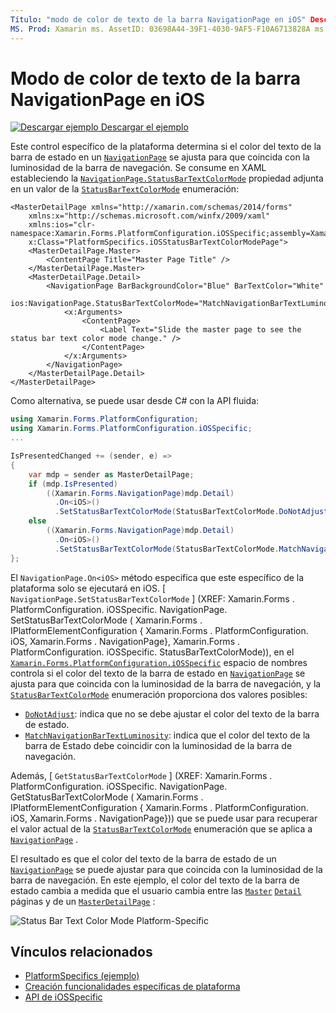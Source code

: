 ```yaml
---
Título: "modo de color de texto de la barra NavigationPage en iOS" Descripción: "las características específicas de la plataforma permiten consumir funcionalidad que solo está disponible en una plataforma específica, sin necesidad de implementar representadores o efectos personalizados. En este artículo se explica cómo consumir el específico de la plataforma iOS que controla si el color del texto de la barra de estado de un NavigationPage coincide con la luminosidad de la barra de navegación.
MS. Prod: Xamarin ms. AssetID: 03698A44-39F1-4030-9AF5-F10A6713828A ms. Technology: Xamarin-Forms Author: davidbritch ms. Author: dabritch ms. Date: 10/24/2018 no-LOC: [ Xamarin.Forms , Xamarin.Essentials ]
---
```


# <a name="navigationpage-bar-text-color-mode-on-ios"></a>Modo de color de texto de la barra NavigationPage en iOS

[![Descargar ejemplo](~/media/shared/download.png) Descargar el ejemplo](https://docs.microsoft.com/samples/xamarin/xamarin-forms-samples/userinterface-platformspecifics)

Este control específico de la plataforma determina si el color del texto de la barra de estado en un [`NavigationPage`](xref:Xamarin.Forms.NavigationPage) se ajusta para que coincida con la luminosidad de la barra de navegación. Se consume en XAML estableciendo la [`NavigationPage.StatusBarTextColorMode`](xref:Xamarin.Forms.PlatformConfiguration.iOSSpecific.NavigationPage.StatusBarTextColorModeProperty) propiedad adjunta en un valor de la [`StatusBarTextColorMode`](xref:Xamarin.Forms.PlatformConfiguration.iOSSpecific.StatusBarTextColorMode) enumeración:

```xaml
<MasterDetailPage xmlns="http://xamarin.com/schemas/2014/forms"
    xmlns:x="http://schemas.microsoft.com/winfx/2009/xaml"
    xmlns:ios="clr-namespace:Xamarin.Forms.PlatformConfiguration.iOSSpecific;assembly=Xamarin.Forms.Core"
    x:Class="PlatformSpecifics.iOSStatusBarTextColorModePage">
    <MasterDetailPage.Master>
        <ContentPage Title="Master Page Title" />
    </MasterDetailPage.Master>
    <MasterDetailPage.Detail>
        <NavigationPage BarBackgroundColor="Blue" BarTextColor="White"
                        ios:NavigationPage.StatusBarTextColorMode="MatchNavigationBarTextLuminosity">
            <x:Arguments>
                <ContentPage>
                    <Label Text="Slide the master page to see the status bar text color mode change." />
                </ContentPage>
            </x:Arguments>
        </NavigationPage>
    </MasterDetailPage.Detail>
</MasterDetailPage>

```

Como alternativa, se puede usar desde C# con la API fluida:

```csharp
using Xamarin.Forms.PlatformConfiguration;
using Xamarin.Forms.PlatformConfiguration.iOSSpecific;
...

IsPresentedChanged += (sender, e) =>
{
    var mdp = sender as MasterDetailPage;
    if (mdp.IsPresented)
        ((Xamarin.Forms.NavigationPage)mdp.Detail)
          .On<iOS>()
          .SetStatusBarTextColorMode(StatusBarTextColorMode.DoNotAdjust);
    else
        ((Xamarin.Forms.NavigationPage)mdp.Detail)
          .On<iOS>()
          .SetStatusBarTextColorMode(StatusBarTextColorMode.MatchNavigationBarTextLuminosity);
};
```

El `NavigationPage.On<iOS>` método especifica que este específico de la plataforma solo se ejecutará en iOS. [ `NavigationPage.SetStatusBarTextColorMode` ] (XREF: Xamarin.Forms . PlatformConfiguration. iOSSpecific. NavigationPage. SetStatusBarTextColorMode ( Xamarin.Forms . IPlatformElementConfiguration { Xamarin.Forms . PlatformConfiguration. iOS, Xamarin.Forms . NavigationPage}, Xamarin.Forms . PlatformConfiguration. iOSSpecific. StatusBarTextColorMode)), en el [`Xamarin.Forms.PlatformConfiguration.iOSSpecific`](xref:Xamarin.Forms.PlatformConfiguration.iOSSpecific) espacio de nombres controla si el color del texto de la barra de estado en [`NavigationPage`](xref:Xamarin.Forms.NavigationPage) se ajusta para que coincida con la luminosidad de la barra de navegación, y la [`StatusBarTextColorMode`](xref:Xamarin.Forms.PlatformConfiguration.iOSSpecific.StatusBarTextColorMode) enumeración proporciona dos valores posibles:

- [`DoNotAdjust`](xref:Xamarin.Forms.PlatformConfiguration.iOSSpecific.StatusBarTextColorMode.DoNotAdjust): indica que no se debe ajustar el color del texto de la barra de estado.
- [`MatchNavigationBarTextLuminosity`](xref:Xamarin.Forms.PlatformConfiguration.iOSSpecific.StatusBarTextColorMode.MatchNavigationBarTextLuminosity): indica que el color del texto de la barra de Estado debe coincidir con la luminosidad de la barra de navegación.

Además, [ `GetStatusBarTextColorMode` ] (XREF: Xamarin.Forms . PlatformConfiguration. iOSSpecific. NavigationPage. GetStatusBarTextColorMode ( Xamarin.Forms . IPlatformElementConfiguration { Xamarin.Forms . PlatformConfiguration. iOS, Xamarin.Forms . NavigationPage})) que se puede usar para recuperar el valor actual de la [`StatusBarTextColorMode`](xref:Xamarin.Forms.PlatformConfiguration.iOSSpecific.StatusBarTextColorMode) enumeración que se aplica a [`NavigationPage`](xref:Xamarin.Forms.NavigationPage) .

El resultado es que el color del texto de la barra de estado de un [`NavigationPage`](xref:Xamarin.Forms.NavigationPage) se puede ajustar para que coincida con la luminosidad de la barra de navegación. En este ejemplo, el color del texto de la barra de estado cambia a medida que el usuario cambia entre las [`Master`](xref:Xamarin.Forms.MasterDetailPage.Master) [`Detail`](xref:Xamarin.Forms.MasterDetailPage.Detail) páginas y de un [`MasterDetailPage`](xref:Xamarin.Forms.MasterDetailPage) :

![](status-bar-text-color-images/status-bar-text-color-mode.png "Status Bar Text Color Mode Platform-Specific")

## <a name="related-links"></a>Vínculos relacionados

- [PlatformSpecifics (ejemplo)](https://docs.microsoft.com/samples/xamarin/xamarin-forms-samples/userinterface-platformspecifics)
- [Creación funcionalidades específicas de plataforma](~/xamarin-forms/platform/platform-specifics/index.md#creating-platform-specifics)
- [API de iOSSpecific](xref:Xamarin.Forms.PlatformConfiguration.iOSSpecific)
